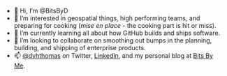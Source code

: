 * 👋 Hi, I’m @BitsByD
* 👀 I’m interested in geospatial things, high performing teams, and preparing for cooking (_mise en place_ - the cooking part is hit or miss).
* 🌱 I’m currently learning all about how GitHub builds and ships software.
* 💞️ I’m looking to collaborate on smoothing out bumps in the planning, building, and shipping of enterprise products.
* 📫 [@dvhthomas](https://twitter.com/dvhthomas) on Twitter, [LinkedIn](https://www.linkedin.com/in/dylan-thomas/), and my personal blog at [Bits By Me](https://bitsby.me).
